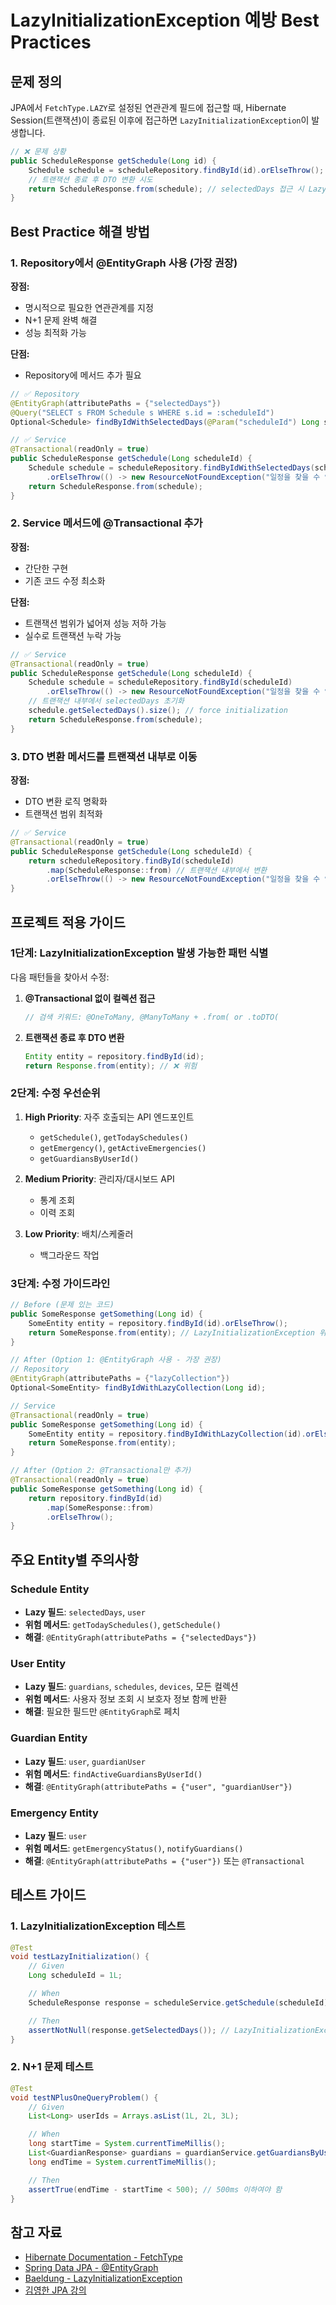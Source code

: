 # LazyInitializationException 예방 Best Practices

## 문제 정의

JPA에서 `FetchType.LAZY`로 설정된 연관관계 필드에 접근할 때, Hibernate Session(트랜잭션)이 종료된 이후에 접근하면 `LazyInitializationException`이 발생합니다.

```java
// ❌ 문제 상황
public ScheduleResponse getSchedule(Long id) {
    Schedule schedule = scheduleRepository.findById(id).orElseThrow();
    // 트랜잭션 종료 후 DTO 변환 시도
    return ScheduleResponse.from(schedule); // selectedDays 접근 시 LazyInitializationException!
}
```

## Best Practice 해결 방법

### 1. Repository에서 @EntityGraph 사용 (가장 권장)

**장점:**
- 명시적으로 필요한 연관관계를 지정
- N+1 문제 완벽 해결
- 성능 최적화 가능

**단점:**
- Repository에 메서드 추가 필요

```java
// ✅ Repository
@EntityGraph(attributePaths = {"selectedDays"})
@Query("SELECT s FROM Schedule s WHERE s.id = :scheduleId")
Optional<Schedule> findByIdWithSelectedDays(@Param("scheduleId") Long scheduleId);

// ✅ Service
@Transactional(readOnly = true)
public ScheduleResponse getSchedule(Long scheduleId) {
    Schedule schedule = scheduleRepository.findByIdWithSelectedDays(scheduleId)
        .orElseThrow(() -> new ResourceNotFoundException("일정을 찾을 수 없습니다"));
    return ScheduleResponse.from(schedule);
}
```

### 2. Service 메서드에 @Transactional 추가

**장점:**
- 간단한 구현
- 기존 코드 수정 최소화

**단점:**
- 트랜잭션 범위가 넓어져 성능 저하 가능
- 실수로 트랜잭션 누락 가능

```java
// ✅ Service
@Transactional(readOnly = true)
public ScheduleResponse getSchedule(Long scheduleId) {
    Schedule schedule = scheduleRepository.findById(scheduleId)
        .orElseThrow(() -> new ResourceNotFoundException("일정을 찾을 수 없습니다"));
    // 트랜잭션 내부에서 selectedDays 초기화
    schedule.getSelectedDays().size(); // force initialization
    return ScheduleResponse.from(schedule);
}
```

### 3. DTO 변환 메서드를 트랜잭션 내부로 이동

**장점:**
- DTO 변환 로직 명확화
- 트랜잭션 범위 최적화

```java
// ✅ Service
@Transactional(readOnly = true)
public ScheduleResponse getSchedule(Long scheduleId) {
    return scheduleRepository.findById(scheduleId)
        .map(ScheduleResponse::from) // 트랜잭션 내부에서 변환
        .orElseThrow(() -> new ResourceNotFoundException("일정을 찾을 수 없습니다"));
}
```

## 프로젝트 적용 가이드

### 1단계: LazyInitializationException 발생 가능한 패턴 식별

다음 패턴들을 찾아서 수정:

1. **@Transactional 없이 컬렉션 접근**
   ```java
   // 검색 키워드: @OneToMany, @ManyToMany + .from( or .toDTO(
   ```

2. **트랜잭션 종료 후 DTO 변환**
   ```java
   Entity entity = repository.findById(id);
   return Response.from(entity); // ❌ 위험
   ```

### 2단계: 수정 우선순위

1. **High Priority**: 자주 호출되는 API 엔드포인트
   - `getSchedule()`, `getTodaySchedules()`
   - `getEmergency()`, `getActiveEmergencies()`
   - `getGuardiansByUserId()`

2. **Medium Priority**: 관리자/대시보드 API
   - 통계 조회
   - 이력 조회

3. **Low Priority**: 배치/스케줄러
   - 백그라운드 작업

### 3단계: 수정 가이드라인

```java
// Before (문제 있는 코드)
public SomeResponse getSomething(Long id) {
    SomeEntity entity = repository.findById(id).orElseThrow();
    return SomeResponse.from(entity); // LazyInitializationException 위험
}

// After (Option 1: @EntityGraph 사용 - 가장 권장)
// Repository
@EntityGraph(attributePaths = {"lazyCollection"})
Optional<SomeEntity> findByIdWithLazyCollection(Long id);

// Service
@Transactional(readOnly = true)
public SomeResponse getSomething(Long id) {
    SomeEntity entity = repository.findByIdWithLazyCollection(id).orElseThrow();
    return SomeResponse.from(entity);
}

// After (Option 2: @Transactional만 추가)
@Transactional(readOnly = true)
public SomeResponse getSomething(Long id) {
    return repository.findById(id)
        .map(SomeResponse::from)
        .orElseThrow();
}
```

## 주요 Entity별 주의사항

### Schedule Entity
- **Lazy 필드**: `selectedDays`, `user`
- **위험 메서드**: `getTodaySchedules()`, `getSchedule()`
- **해결**: `@EntityGraph(attributePaths = {"selectedDays"})`

### User Entity
- **Lazy 필드**: `guardians`, `schedules`, `devices`, 모든 컬렉션
- **위험 메서드**: 사용자 정보 조회 시 보호자 정보 함께 반환
- **해결**: 필요한 필드만 `@EntityGraph`로 페치

### Guardian Entity
- **Lazy 필드**: `user`, `guardianUser`
- **위험 메서드**: `findActiveGuardiansByUserId()`
- **해결**: `@EntityGraph(attributePaths = {"user", "guardianUser"})`

### Emergency Entity
- **Lazy 필드**: `user`
- **위험 메서드**: `getEmergencyStatus()`, `notifyGuardians()`
- **해결**: `@EntityGraph(attributePaths = {"user"})` 또는 `@Transactional`

## 테스트 가이드

### 1. LazyInitializationException 테스트

```java
@Test
void testLazyInitialization() {
    // Given
    Long scheduleId = 1L;

    // When
    ScheduleResponse response = scheduleService.getSchedule(scheduleId);

    // Then
    assertNotNull(response.getSelectedDays()); // LazyInitializationException 발생하면 안됨
}
```

### 2. N+1 문제 테스트

```java
@Test
void testNPlusOneQueryProblem() {
    // Given
    List<Long> userIds = Arrays.asList(1L, 2L, 3L);

    // When
    long startTime = System.currentTimeMillis();
    List<GuardianResponse> guardians = guardianService.getGuardiansByUserIds(userIds);
    long endTime = System.currentTimeMillis();

    // Then
    assertTrue(endTime - startTime < 500); // 500ms 이하여야 함
}
```

## 참고 자료

- [Hibernate Documentation - FetchType](https://docs.jboss.org/hibernate/orm/6.0/userguide/html_single/Hibernate_User_Guide.html#fetching)
- [Spring Data JPA - @EntityGraph](https://docs.spring.io/spring-data/jpa/docs/current/reference/html/#jpa.entity-graph)
- [Baeldung - LazyInitializationException](https://www.baeldung.com/hibernate-initialize-proxy-exception)
- [김영한 JPA 강의](https://www.inflearn.com/course/ORM-JPA-Basic)
